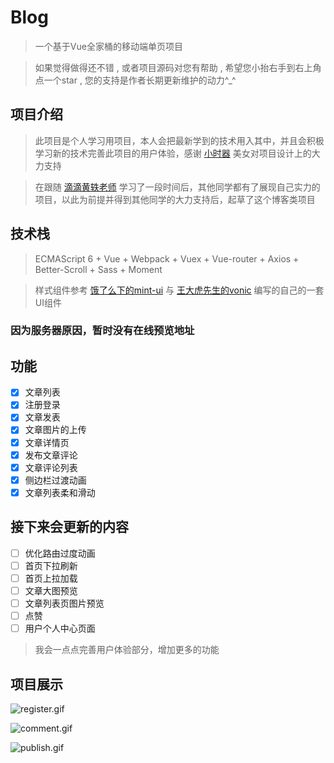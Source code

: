 # Blog

> 一个基于Vue全家桶的移动端单页项目

> 如果觉得做得还不错 , 或者项目源码对您有帮助 , 希望您小抬右手到右上角点一个star , 您的支持是作者长期更新维护的动力^_^

## 项目介绍

> 此项目是个人学习用项目，本人会把最新学到的技术用入其中，并且会积极学习新的技术完善此项目的用户体验，感谢 [小时器](https://github.com/Sweet-kiss) 美女对项目设计上的大力支持

> 在跟随 [滴滴黄轶老师](https://github.com/ustbhuangyi) 学习了一段时间后，其他同学都有了展现自己实力的项目，以此为前提并得到其他同学的大力支持后，起草了这个博客类项目

## 技术栈

> ECMAScript 6 + Vue + Webpack + Vuex + Vue-router + Axios + Better-Scroll + Sass + Moment

> 样式组件参考 [饿了么下的mint-ui](https://github.com/ElemeFE/mint-ui) 与 [王大虎先生的vonic](https://github.com/wangdahoo/vonic) 编写的自己的一套UI组件

### 因为服务器原因，暂时没有在线预览地址

## 功能

- [x] 文章列表
- [x] 注册登录
- [x] 文章发表
- [x] 文章图片的上传
- [x] 文章详情页
- [x] 发布文章评论
- [x] 文章评论列表
- [x] 侧边栏过渡动画
- [x] 文章列表柔和滑动

## 接下来会更新的内容

- [ ] 优化路由过度动画
- [ ] 首页下拉刷新
- [ ] 首页上拉加载
- [ ] 文章大图预览
- [ ] 文章列表页图片预览
- [ ] 点赞
- [ ] 用户个人中心页面

> 我会一点点完善用户体验部分，增加更多的功能

## 项目展示

![register.gif](./demogif/register.gif)

![comment.gif](./demogif/comment.gif)

![publish.gif](./demogif/publish.gif)
